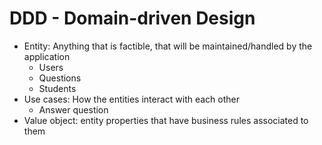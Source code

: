 # DDD - Domain-driven Design

- Entity: Anything that is factible, that will be maintained/handled by the application
  - Users
  - Questions
  - Students
- Use cases: How the entities interact with each other
  - Answer question
- Value object: entity properties that have business rules associated to them
